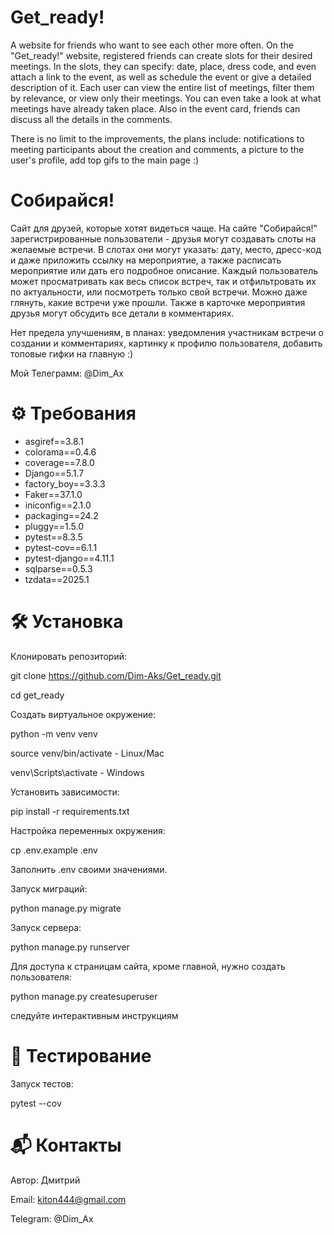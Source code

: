 # Get_ready!

A website for friends who want to see each other more often.
On the "Get_ready!" website, registered friends can create slots for their desired meetings.
In the slots, they can specify: date, place, dress code, and even attach a link to the event, as well as schedule the event or give a detailed description of it.
Each user can view the entire list of meetings, filter them by relevance, or view only their meetings. You can even take a look at what meetings have already taken place.
Also in the event card, friends can discuss all the details in the comments.

There is no limit to the improvements, the plans include: notifications to meeting participants about the creation and comments, a picture to the user's profile, add top gifs to the main page :)


# Собирайся!

Сайт для друзей, которые хотят видеться чаще.
На сайте "Собирайся!" зарегистрированные пользователи - друзья могут создавать слоты на желаемые встречи.
В слотах они могут указать: дату, место, дресс-код и даже приложить ссылку на мероприятие, а также расписать мероприятие или дать его подробное описание.
Каждый пользователь может просматривать как весь список встреч, так и отфильтровать их по актуальности, или посмотреть только свой встречи. Можно даже глянуть, какие встречи уже прошли.
Также в карточке мероприятия друзья могут обсудить все детали в комментариях.

Нет предела улучшениям, в планах: уведомления участникам встречи о создании и комментариях, картинку к профилю пользователя, добавить топовые гифки на главную :)

Мой Телеграмм: @Dim_Ax


# ⚙️ Требования

- asgiref==3.8.1
- colorama==0.4.6
- coverage==7.8.0
- Django==5.1.7
- factory_boy==3.3.3
- Faker==37.1.0
- iniconfig==2.1.0
- packaging==24.2
- pluggy==1.5.0
- pytest==8.3.5
- pytest-cov==6.1.1
- pytest-django==4.11.1
- sqlparse==0.5.3
- tzdata==2025.1

 # 🛠 Установка

Клонировать репозиторий:

git clone https://github.com/Dim-Aks/Get_ready.git

cd get_ready

Создать виртуальное окружение:

python -m venv venv

source venv/bin/activate  - Linux/Mac

venv\Scripts\activate  - Windows

Установить зависимости:

pip install -r requirements.txt

Настройка переменных окружения:

cp .env.example .env

Заполнить .env своими значениями.

Запуск миграций:

python manage.py migrate

Запуск сервера:

python manage.py runserver

Для доступа к страницам сайта, кроме главной, нужно создать пользователя:

python manage.py createsuperuser

cледуйте интерактивным инструкциям

# 🧪 Тестирование

Запуск тестов:

pytest --cov

# 📬 Контакты
Автор: Дмитрий

Email: kiton444@gmail.com

Telegram: @Dim_Ax
